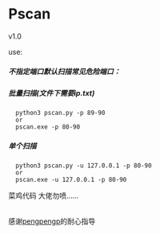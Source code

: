# Pscan

v1.0

use:
##### *不指定端口默认扫描常见危险端口：*<br />
##### 批量扫描(文件下需要ip.txt)<br />
```
  python3 pscan.py -p 89-90
  or
  pscan.exe -p 80-90
 ```
 ##### 单个扫描<br />
```
  python3 pscan.py -u 127.0.0.1 -p 80-90
  or
  pscan.exe -u 127.0.0.1 -p 80-90
```

菜鸡代码 大佬勿喷......<br /><br />

感谢[pengpengp](https://github.com/pengpengp)的耐心指导
